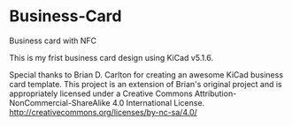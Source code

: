 # Business-Card
Business card with NFC

This is my frist business card design using KiCad v5.1.6. 

Special thanks to Brian D. Carlton for creating an awesome KiCad business card template. This project is an extension of Brian's original project and is appropriately licensed under a Creative Commons Attribution-NonCommercial-ShareAlike 4.0 International License.
http://creativecommons.org/licenses/by-nc-sa/4.0/
